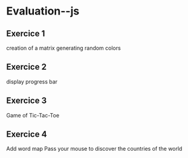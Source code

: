 # Evaluation--js

## Exercice 1
creation of a matrix generating random colors

## Exercice 2 
display progress bar 

## Exercice 3
Game of Tic-Tac-Toe

## Exercice 4 
Add word map 
Pass your mouse to discover the countries of the world